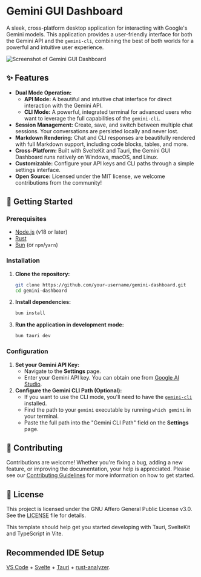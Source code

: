 # Gemini GUI Dashboard

A sleek, cross-platform desktop application for interacting with Google's Gemini models. This application provides a user-friendly interface for both the Gemini API and the `gemini-cli`, combining the best of both worlds for a powerful and intuitive user experience.

![Screenshot of Gemini GUI Dashboard](placeholder.png)

## ✨ Features

*   **Dual Mode Operation:**
    *   **API Mode:** A beautiful and intuitive chat interface for direct interaction with the Gemini API.
    *   **CLI Mode:** A powerful, integrated terminal for advanced users who want to leverage the full capabilities of the `gemini-cli`.
*   **Session Management:** Create, save, and switch between multiple chat sessions. Your conversations are persisted locally and never lost.
*   **Markdown Rendering:** Chat and CLI responses are beautifully rendered with full Markdown support, including code blocks, tables, and more.
*   **Cross-Platform:** Built with SvelteKit and Tauri, the Gemini GUI Dashboard runs natively on Windows, macOS, and Linux.
*   **Customizable:** Configure your API keys and CLI paths through a simple settings interface.
*   **Open Source:** Licensed under the MIT license, we welcome contributions from the community!

## 🚀 Getting Started

### Prerequisites

*   [Node.js](https://nodejs.org/) (v18 or later)
*   [Rust](https://www.rust-lang.org/)
*   [Bun](https://bun.sh/) (or `npm`/`yarn`)

### Installation

1.  **Clone the repository:**
    ```bash
    git clone https://github.com/your-username/gemini-dashboard.git
    cd gemini-dashboard
    ```

2.  **Install dependencies:**
    ```bash
    bun install
    ```

3.  **Run the application in development mode:**
    ```bash
    bun tauri dev
    ```

### Configuration

1.  **Set your Gemini API Key:**
    *   Navigate to the **Settings** page.
    *   Enter your Gemini API key. You can obtain one from [Google AI Studio](https://aistudio.google.com/apikey).
2.  **Configure the Gemini CLI Path (Optional):**
    *   If you want to use the CLI mode, you'll need to have the [`gemini-cli`](https://github.com/google-gemini/gemini-cli) installed.
    *   Find the path to your `gemini` executable by running `which gemini` in your terminal.
    *   Paste the full path into the "Gemini CLI Path" field on the **Settings** page.

## 🤝 Contributing

Contributions are welcome! Whether you're fixing a bug, adding a new feature, or improving the documentation, your help is appreciated. Please see our [Contributing Guidelines](CONTRIBUTING.md) for more information on how to get started.

## 📄 License

This project is licensed under the GNU Affero General Public License v3.0. See the [LICENSE](LICENSE) file for details.


This template should help get you started developing with Tauri, SvelteKit and TypeScript in Vite.

## Recommended IDE Setup

[VS Code](https://code.visualstudio.com/) + [Svelte](https://marketplace.visualstudio.com/items?itemName=svelte.svelte-vscode) + [Tauri](https://marketplace.visualstudio.com/items?itemName=tauri-apps.tauri-vscode) + [rust-analyzer](https://marketplace.visualstudio.com/items?itemName=rust-lang.rust-analyzer).
